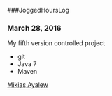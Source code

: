 ###JoggedHoursLog

### March 28, 2016

My fifth version controlled project

* git 
* Java 7
* Maven

[Mikias Ayalew](http://sqasolution.com)
